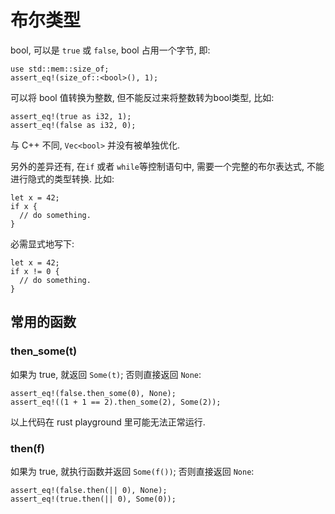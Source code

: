 
# 布尔类型
bool, 可以是 `true` 或 `false`, bool 占用一个字节, 即:
```rust,editable
use std::mem::size_of;
assert_eq!(size_of::<bool>(), 1);
```

可以将 bool 值转换为整数, 但不能反过来将整数转为bool类型, 比如:
```rust,editable
assert_eq!(true as i32, 1);
assert_eq!(false as i32, 0);
``` 

与 C++ 不同, `Vec<bool>` 并没有被单独优化.

另外的差异还有, 在`if` 或者 `while`等控制语句中, 需要一个完整的布尔表达式, 不能进行隐式的类型转换.
比如:
```compile_fail
let x = 42;
if x {
  // do something.
}
```

必需显式地写下:
```rust, editable
let x = 42;
if x != 0 {
  // do something.
}
```

## 常用的函数

### then_some(t)
如果为 true, 就返回 `Some(t)`; 否则直接返回 `None`:

```rust,editable
assert_eq!(false.then_some(0), None);
assert_eq!((1 + 1 == 2).then_some(2), Some(2));
```

以上代码在 rust playground 里可能无法正常运行.

### then(f)
如果为 true, 就执行函数并返回 `Some(f())`; 否则直接返回 `None`:

```rust,editable
assert_eq!(false.then(|| 0), None);
assert_eq!(true.then(|| 0), Some(0));
```